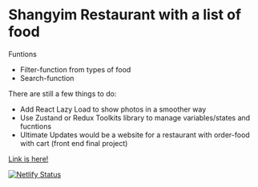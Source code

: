 <h1>Shangyim Restaurant with a list of food</h1>
<string>Funtions</string>
<ul>
  <li>Filter-function from types of food</li>
  <li>Search-function</li>
</ul>
There are still a few things to do:
<ul>
  <li>Add React Lazy Load to show photos in a smoother way</li>
  <li>Use Zustand or Redux Toolkits library to manage variables/states and fucntions</li>
  <li>Ultimate Updates would be a website for a restaurant with order-food with cart (front end final project)</li>
</ul>

<a href="https://shangyim.netlify.app/">Link is here!</a>

[![Netlify Status](https://api.netlify.com/api/v1/badges/960b069a-c0ef-432f-8819-1cbafaa312fa/deploy-status)](https://app.netlify.com/sites/shangyim/deploys)
